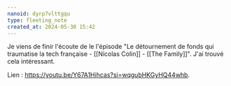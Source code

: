 ```yaml
---
nanoid: dyrp7vlttgqu
type: fleeting_note
created_at: 2024-05-30 15:42
---
```

Je viens de finir l'écoute de le l'épisode "Le détournement de fonds qui traumatise la tech française - [[Nicolas Colin]] - [[The Family]]". J'ai trouvé cela intéressant.

Lien : <https://youtu.be/Y67A1Hihcas?si=wqgubHKGyHQ44whb>.
